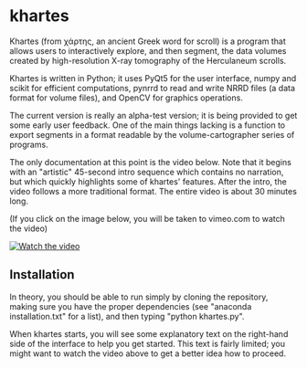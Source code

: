 # khartes

Khartes (from χάρτης, an ancient Greek word for scroll) is a program
that allows users to interactively explore, and then segment, 
the data volumes created by high-resolution X-ray tomography of the Herculaneum scrolls.

Khartes is written in Python; it uses PyQt5 for the user interface, numpy and scikit for efficient computations,
pynrrd to read and write NRRD files (a data format for volume files), and OpenCV for graphics operations.

The current version is really an alpha-test version; it is being provided to get some early user feedback.
One of the main things lacking is a function to export segments in a format readable by the 
volume-cartographer series of programs.

The only documentation at this point is the video below.  Note that it begins with an "artistic" 45-second
intro sequence which contains no narration, but which quickly highlights some of khartes' features.
After the intro, the video follows a more traditional format.
The entire video
is about 30 minutes long.

(If you click on the image below, you will be taken to vimeo.com to watch the video)

[![Watch the video](https://i.vimeocdn.com/video/1670955201-81a75343b71db9c84b6b4275e3447c943d2128ab8b921a822051046e83db0c96-d_640)](https://vimeo.com/827515595)

## Installation

In theory, you should be able to run simply by
cloning the repository, making sure you have the proper dependencies 
(see "anaconda installation.txt" for a list), and then typing "python khartes.py".  

When khartes starts, you will see some explanatory text on the right-hand side of the interface 
to help you get started.  This text is fairly limited; you might want to watch the video above to get a better
idea how to proceed.
